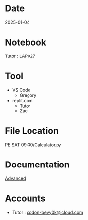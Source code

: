 # Date
2025-01-04

# Notebook
Tutor : LAP027

# Tool
- VS Code
  + Gregory
- replit.com
  + Tutor
  + Zac

# File Location
PE SAT 09:30/Calculator.py

# Documentation
[Advanced](https://drive.google.com/drive/folders/1qMt0LIQJGqq4-YeVG7vfNzHnJcpOfjEk?usp=drive_link)

# Accounts
- Tutor : codon-bevy0k@icloud.com
